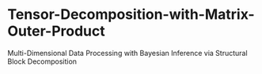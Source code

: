 # Tensor-Decomposition-with-Matrix-Outer-Product
Multi-Dimensional Data Processing with Bayesian Inference via Structural Block Decomposition

